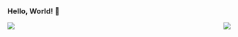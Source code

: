 ### Hello, World! 👋

<img align="left" src="https://github-readme-stats.vercel.app/api/?username=kaskaush&theme=dark&show_icons=true&count_private=true&hide=prs,issues,contribs" />
<img align="right" src="https://github-readme-stats.vercel.app/api/top-langs/?username=kaskaush&layout=compact&theme=dark"/>
